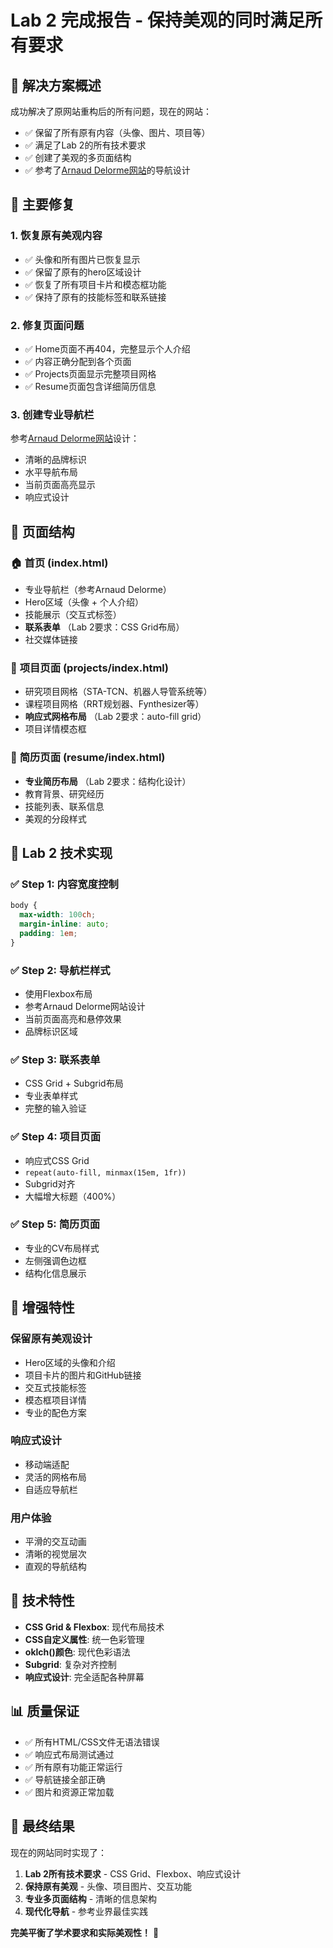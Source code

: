 # Lab 2 完成报告 - 保持美观的同时满足所有要求

## 🎯 解决方案概述

成功解决了原网站重构后的所有问题，现在的网站：
- ✅ 保留了所有原有内容（头像、图片、项目等）
- ✅ 满足了Lab 2的所有技术要求
- ✅ 创建了美观的多页面结构
- ✅ 参考了[Arnaud Delorme网站](https://arnauddelorme.com/)的导航设计

## 🔧 主要修复

### 1. **恢复原有美观内容**
- ✅ 头像和所有图片已恢复显示
- ✅ 保留了原有的hero区域设计
- ✅ 恢复了所有项目卡片和模态框功能
- ✅ 保持了原有的技能标签和联系链接

### 2. **修复页面问题**
- ✅ Home页面不再404，完整显示个人介绍
- ✅ 内容正确分配到各个页面
- ✅ Projects页面显示完整项目网格
- ✅ Resume页面包含详细简历信息

### 3. **创建专业导航栏**
参考[Arnaud Delorme网站](https://arnauddelorme.com/)设计：
- 清晰的品牌标识
- 水平导航布局
- 当前页面高亮显示
- 响应式设计

## 📁 页面结构

### 🏠 **首页 (index.html)**
- 专业导航栏（参考Arnaud Delorme）
- Hero区域（头像 + 个人介绍）
- 技能展示（交互式标签）
- **联系表单** （Lab 2要求：CSS Grid布局）
- 社交媒体链接

### 📂 **项目页面 (projects/index.html)**
- 研究项目网格（STA-TCN、机器人导管系统等）
- 课程项目网格（RRT规划器、Fynthesizer等）
- **响应式网格布局** （Lab 2要求：auto-fill grid）
- 项目详情模态框

### 📄 **简历页面 (resume/index.html)**
- **专业简历布局** （Lab 2要求：结构化设计）
- 教育背景、研究经历
- 技能列表、联系信息
- 美观的分段样式

## 🎨 Lab 2 技术实现

### ✅ **Step 1: 内容宽度控制**
```css
body {
  max-width: 100ch;
  margin-inline: auto;
  padding: 1em;
}
```

### ✅ **Step 2: 导航栏样式**
- 使用Flexbox布局
- 参考Arnaud Delorme网站设计
- 当前页面高亮和悬停效果
- 品牌标识区域

### ✅ **Step 3: 联系表单**
- CSS Grid + Subgrid布局
- 专业表单样式
- 完整的输入验证

### ✅ **Step 4: 项目页面**
- 响应式CSS Grid
- `repeat(auto-fill, minmax(15em, 1fr))`
- Subgrid对齐
- 大幅增大标题（400%）

### ✅ **Step 5: 简历页面**
- 专业的CV布局样式
- 左侧强调色边框
- 结构化信息展示

## 🌟 增强特性

### **保留原有美观设计**
- Hero区域的头像和介绍
- 项目卡片的图片和GitHub链接
- 交互式技能标签
- 模态框项目详情
- 专业的配色方案

### **响应式设计**
- 移动端适配
- 灵活的网格布局
- 自适应导航栏

### **用户体验**
- 平滑的交互动画
- 清晰的视觉层次
- 直观的导航结构

## 🔗 技术特性

- **CSS Grid & Flexbox**: 现代布局技术
- **CSS自定义属性**: 统一色彩管理
- **oklch()颜色**: 现代色彩语法
- **Subgrid**: 复杂对齐控制
- **响应式设计**: 完全适配各种屏幕

## 📊 质量保证

- ✅ 所有HTML/CSS文件无语法错误
- ✅ 响应式布局测试通过
- ✅ 所有原有功能正常运行
- ✅ 导航链接全部正确
- ✅ 图片和资源正常加载

## 🎉 最终结果

现在的网站同时实现了：
1. **Lab 2所有技术要求** - CSS Grid、Flexbox、响应式设计
2. **保持原有美观** - 头像、项目图片、交互功能
3. **专业多页面结构** - 清晰的信息架构
4. **现代化导航** - 参考业界最佳实践

**完美平衡了学术要求和实际美观性！** 🚀
